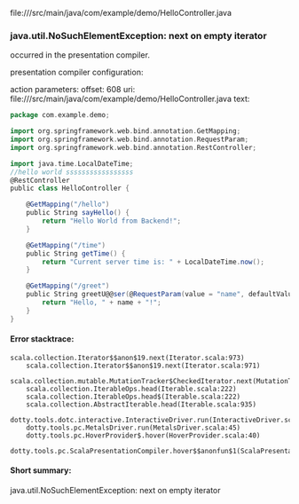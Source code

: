 file://<WORKSPACE>/src/main/java/com/example/demo/HelloController.java
### java.util.NoSuchElementException: next on empty iterator

occurred in the presentation compiler.

presentation compiler configuration:


action parameters:
offset: 608
uri: file://<WORKSPACE>/src/main/java/com/example/demo/HelloController.java
text:
```scala
package com.example.demo;

import org.springframework.web.bind.annotation.GetMapping;
import org.springframework.web.bind.annotation.RequestParam;
import org.springframework.web.bind.annotation.RestController;

import java.time.LocalDateTime;
//hello world sssssssssssssssss
@RestController
public class HelloController {

    @GetMapping("/hello")
    public String sayHello() {
        return "Hello World from Backend!";
    }

    @GetMapping("/time")
    public String getTime() {
        return "Current server time is: " + LocalDateTime.now();
    }

    @GetMapping("/greet")
    public String greetU@@ser(@RequestParam(value = "name", defaultValue = "User") String name) {
        return "Hello, " + name + "!";
    }
}

```



#### Error stacktrace:

```
scala.collection.Iterator$$anon$19.next(Iterator.scala:973)
	scala.collection.Iterator$$anon$19.next(Iterator.scala:971)
	scala.collection.mutable.MutationTracker$CheckedIterator.next(MutationTracker.scala:76)
	scala.collection.IterableOps.head(Iterable.scala:222)
	scala.collection.IterableOps.head$(Iterable.scala:222)
	scala.collection.AbstractIterable.head(Iterable.scala:935)
	dotty.tools.dotc.interactive.InteractiveDriver.run(InteractiveDriver.scala:164)
	dotty.tools.pc.MetalsDriver.run(MetalsDriver.scala:45)
	dotty.tools.pc.HoverProvider$.hover(HoverProvider.scala:40)
	dotty.tools.pc.ScalaPresentationCompiler.hover$$anonfun$1(ScalaPresentationCompiler.scala:376)
```
#### Short summary: 

java.util.NoSuchElementException: next on empty iterator
